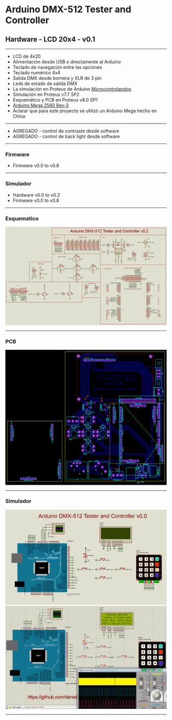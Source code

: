 # **Arduino DMX-512 Tester and Controller**

## **Hardware - LCD 20x4 - v0.1**

***

- LCD de 4x20
- Alimentación desde USB o directamente al Arduino
- Teclado de navegación entre las opciones
- Teclado numérico 4x4
- Salida DMX desde bornera y XLR de 3 pin
- Leds de estado de salida DMX
- La simulación en Proteus de Arduino [Microcontrolandos](http://microcontrolandos.blogspot.mx/2012/12/arduino-componentes-para-o-proteus.html)
- Simulación en Proteus v7.7 SP2
- Esquemático y PCB en Proteus v8.0 SP1
- [Arduino Mega 2560 Rev-3](http://www.arduino.cc/en/Main/ArduinoBoardMega2560)
- Aclarar que para este proyecto se utilizó un Arduino Mega hecho en China

***

- AGREGADO  - control de contraste desde software
- AGREGADO  - control de back light desde software

***

### **Firmware**

- Firmware v0.0 to v0.8

***

### **Simulador**

- Hardware v0.0 to v0.2
- Firmware v0.0 to v0.8

***

### **Esquematico**

![Esquematico](https://raw.githubusercontent.com/Arduino-DMX-512-Tester-and-Controller/Arduino-DMX-512-Tester-and-Controller-LCD-20x4-Hardware/master/media/Esquematico.png)

***

### **PCB**

![PCB](https://raw.githubusercontent.com/Arduino-DMX-512-Tester-and-Controller/Arduino-DMX-512-Tester-and-Controller-LCD-20x4-Hardware/master/media/PCB.png)

***

### **Simulador**

![Simulador](https://raw.githubusercontent.com/Arduino-DMX-512-Tester-and-Controller/Arduino-DMX-512-Tester-and-Controller-LCD-20x4-Hardware/master/media/Simulador.png)
![Simulador](https://raw.githubusercontent.com/Arduino-DMX-512-Tester-and-Controller/Arduino-DMX-512-Tester-and-Controller-LCD-20x4-Hardware/master/media/Simulador%20exe.PNG)

***
